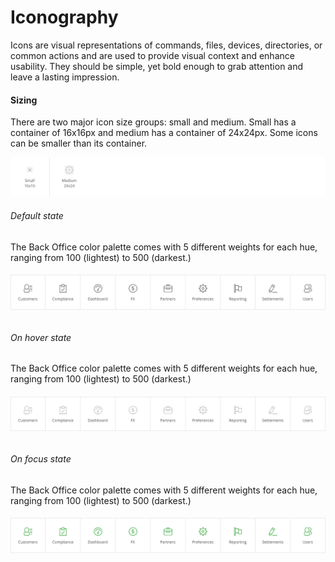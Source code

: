 # Iconography

Icons are visual representations of commands, files, devices, directories, or common actions and are used to provide visual context and enhance usability. They should be simple, yet bold enough to grab attention and leave a lasting impression.

#### Sizing

There are two major icon size groups: small and medium. Small has a container of 16x16px and medium has a container of 24x24px. Some icons can be smaller than its container.

![](/assets/foundations/iconography-sizing-example.png)

###### Default state

The Back Office color palette comes with 5 different weights for each hue, ranging from 100 \(lightest\) to 500 \(darkest.\)

###### ![](/assets/foundations/iconography-sidebar-icons.png)

###### On hover state

The Back Office color palette comes with 5 different weights for each hue, ranging from 100 \(lightest\) to 500 \(darkest.\)

###### ![](/assets/foundations/iconography-sidebar-icons-on-hover.png)

###### On focus state

The Back Office color palette comes with 5 different weights for each hue, ranging from 100 \(lightest\) to 500 \(darkest.\)

###### ![](/assets/foundations/iconography-sidebar-icons-on-focus.png)



